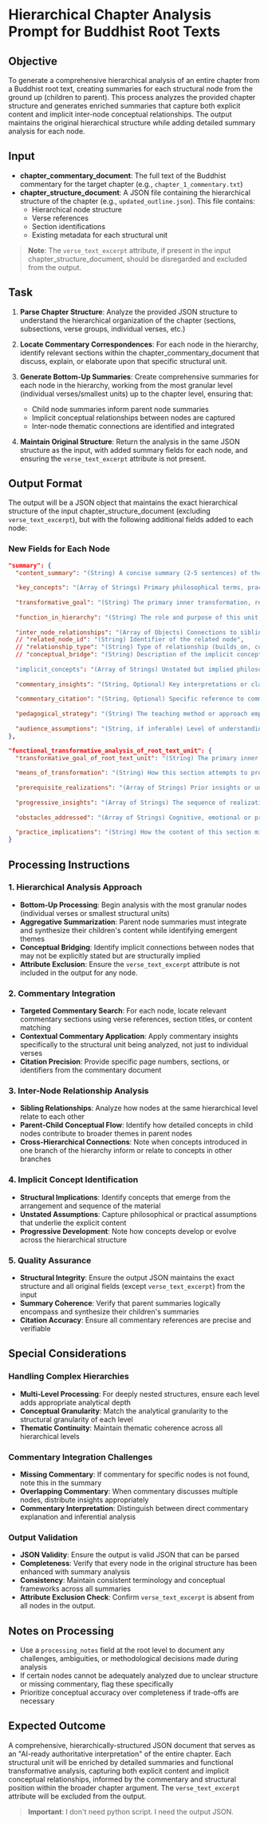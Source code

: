 # Hierarchical Chapter Analysis Prompt for Buddhist Root Texts

## Objective

To generate a comprehensive hierarchical analysis of an entire chapter from a Buddhist root text, creating summaries for each structural node from the ground up (children to parent). This process analyzes the provided chapter structure and generates enriched summaries that capture both explicit content and implicit inter-node conceptual relationships. The output maintains the original hierarchical structure while adding detailed summary analysis for each node.

## Input

- **chapter_commentary_document**: The full text of the Buddhist commentary for the target chapter (e.g., `chapter_1_commentary.txt`)
- **chapter_structure_document**: A JSON file containing the hierarchical structure of the chapter (e.g., `updated_outline.json`). This file contains:
  - Hierarchical node structure
  - Verse references
  - Section identifications
  - Existing metadata for each structural unit

> **Note**: The `verse_text_excerpt` attribute, if present in the input chapter_structure_document, should be disregarded and excluded from the output.

## Task

1. **Parse Chapter Structure**: Analyze the provided JSON structure to understand the hierarchical organization of the chapter (sections, subsections, verse groups, individual verses, etc.)

2. **Locate Commentary Correspondences**: For each node in the hierarchy, identify relevant sections within the chapter_commentary_document that discuss, explain, or elaborate upon that specific structural unit.

3. **Generate Bottom-Up Summaries**: Create comprehensive summaries for each node in the hierarchy, working from the most granular level (individual verses/smallest units) up to the chapter level, ensuring that:
   - Child node summaries inform parent node summaries
   - Implicit conceptual relationships between nodes are captured
   - Inter-node thematic connections are identified and integrated

4. **Maintain Original Structure**: Return the analysis in the same JSON structure as the input, with added summary fields for each node, and ensuring the `verse_text_excerpt` attribute is not present.

## Output Format

The output will be a JSON object that maintains the exact hierarchical structure of the input chapter_structure_document (excluding `verse_text_excerpt`), but with the following additional fields added to each node:

### New Fields for Each Node

```json
"summary": {
  "content_summary": "(String) A concise summary (2-5 sentences) of the core content, main arguments, and purpose of this structural unit",
  
  "key_concepts": "(Array of Strings) Primary philosophical terms, practices, or ideas introduced or elaborated in this unit",
  
  "transformative_goal": "(String) The primary inner transformation, realization, or development this unit aims to facilitate",
  
  "function_in_hierarchy": "(String) The role and purpose of this unit within the broader chapter structure and argument",
  
  "inter_node_relationships": "(Array of Objects) Connections to sibling, parent, or related nodes, each with:",
  // "related_node_id": "(String) Identifier of the related node",
  // "relationship_type": "(String) Type of relationship (builds_on, contrasts_with, elaborates, etc.)",
  // "conceptual_bridge": "(String) Description of the implicit conceptual connection"
  
  "implicit_concepts": "(Array of Strings) Unstated but implied philosophical or practical concepts that emerge from this unit's position in the hierarchy",
  
  "commentary_insights": "(String, Optional) Key interpretations or clarifications from the commentary specific to this unit",
  
  "commentary_citation": "(String, Optional) Specific reference to commentary sections discussing this unit",
  
  "pedagogical_strategy": "(String) The teaching method or approach employed in this unit (progressive disclosure, contrast, direct instruction, etc.)",
  
  "audience_assumptions": "(String, if inferable) Level of understanding or background this unit assumes from the reader"
},

"functional_transformative_analysis_of_root_text_unit": {
  "transformative_goal_of_root_text_unit": "(String) The primary inner transformation, realization, or development this root text section aims to facilitate in the reader.",
  
  "means_of_transformation": "(String) How this section attempts to produce its intended transformation (e.g., through logical argument, evocative imagery, etc.).",
  
  "prerequisite_realizations": "(Array of Strings) Prior insights or understandings the reader must have to fully engage with this section.",
  
  "progressive_insights": "(Array of Strings) The sequence of realizations or understandings this section attempts to generate in the reader.",
  
  "obstacles_addressed": "(Array of Strings) Cognitive, emotional or practical hindrances this section helps the reader overcome.",
  
  "practice_implications": "(String) How the content of this section might inform or modify meditation practice or daily conduct."
}
```

## Processing Instructions

### 1. Hierarchical Analysis Approach

- **Bottom-Up Processing**: Begin analysis with the most granular nodes (individual verses or smallest structural units)
- **Aggregative Summarization**: Parent node summaries must integrate and synthesize their children's content while identifying emergent themes
- **Conceptual Bridging**: Identify implicit connections between nodes that may not be explicitly stated but are structurally implied
- **Attribute Exclusion**: Ensure the `verse_text_excerpt` attribute is not included in the output for any node.

### 2. Commentary Integration

- **Targeted Commentary Search**: For each node, locate relevant commentary sections using verse references, section titles, or content matching
- **Contextual Commentary Application**: Apply commentary insights specifically to the structural unit being analyzed, not just to individual verses
- **Citation Precision**: Provide specific page numbers, sections, or identifiers from the commentary document

### 3. Inter-Node Relationship Analysis

- **Sibling Relationships**: Analyze how nodes at the same hierarchical level relate to each other
- **Parent-Child Conceptual Flow**: Identify how detailed concepts in child nodes contribute to broader themes in parent nodes
- **Cross-Hierarchical Connections**: Note when concepts introduced in one branch of the hierarchy inform or relate to concepts in other branches

### 4. Implicit Concept Identification

- **Structural Implications**: Identify concepts that emerge from the arrangement and sequence of the material
- **Unstated Assumptions**: Capture philosophical or practical assumptions that underlie the explicit content
- **Progressive Development**: Note how concepts develop or evolve across the hierarchical structure

### 5. Quality Assurance

- **Structural Integrity**: Ensure the output JSON maintains the exact structure and all original fields (except `verse_text_excerpt`) from the input
- **Summary Coherence**: Verify that parent summaries logically encompass and synthesize their children's summaries
- **Citation Accuracy**: Ensure all commentary references are precise and verifiable

## Special Considerations

### Handling Complex Hierarchies

- **Multi-Level Processing**: For deeply nested structures, ensure each level adds appropriate analytical depth
- **Conceptual Granularity**: Match the analytical granularity to the structural granularity of each level
- **Thematic Continuity**: Maintain thematic coherence across all hierarchical levels

### Commentary Integration Challenges

- **Missing Commentary**: If commentary for specific nodes is not found, note this in the summary
- **Overlapping Commentary**: When commentary discusses multiple nodes, distribute insights appropriately
- **Commentary Interpretation**: Distinguish between direct commentary explanation and inferential analysis

### Output Validation

- **JSON Validity**: Ensure the output is valid JSON that can be parsed
- **Completeness**: Verify that every node in the original structure has been enhanced with summary analysis
- **Consistency**: Maintain consistent terminology and conceptual frameworks across all summaries
- **Attribute Exclusion Check**: Confirm `verse_text_excerpt` is absent from all nodes in the output.

## Notes on Processing

- Use a `processing_notes` field at the root level to document any challenges, ambiguities, or methodological decisions made during analysis
- If certain nodes cannot be adequately analyzed due to unclear structure or missing commentary, flag these specifically
- Prioritize conceptual accuracy over completeness if trade-offs are necessary

## Expected Outcome

A comprehensive, hierarchically-structured JSON document that serves as an "AI-ready authoritative interpretation" of the entire chapter. Each structural unit will be enriched by detailed summaries and functional transformative analysis, capturing both explicit content and implicit conceptual relationships, informed by the commentary and structural position within the broader chapter argument. The `verse_text_excerpt` attribute will be excluded from the output.

> **Important**: I don't need python script. I need the output JSON.